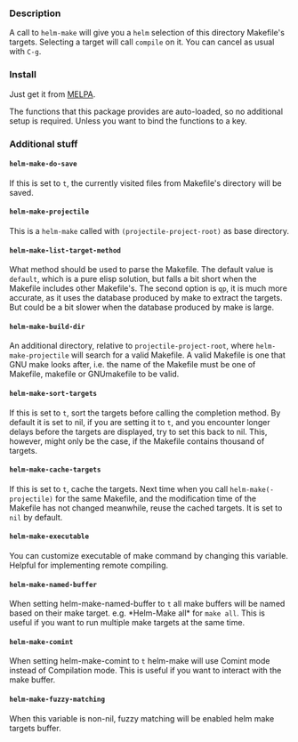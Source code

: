 ### Description

A call to `helm-make` will give you a `helm` selection of this directory
Makefile's targets. Selecting a target will call `compile` on it.
You can cancel as usual with `C-g`.

### Install

Just get it from [MELPA](http://melpa.org/).

The functions that this package provides are auto-loaded, so no
additional setup is required. Unless you want to bind the functions to
a key.

### Additional stuff

#### `helm-make-do-save`

If this is set to `t`, the currently visited files from Makefile's
directory will be saved.

#### `helm-make-projectile`

This is a `helm-make` called with `(projectile-project-root)` as base directory.

#### `helm-make-list-target-method`

What method should be used to parse the Makefile. The default value is
`default`, which is a pure elisp solution, but falls a bit short when the
Makefile includes other Makefile's. The second option is `qp`, it is much more
accurate, as it uses the database produced by make to extract the
targets. But could be a bit slower when the database produced by make is large.

#### `helm-make-build-dir`

An additional directory, relative to `projectile-project-root`, where
`helm-make-projectile` will search for a valid Makefile. A valid Makefile is
one that GNU make looks after, i.e. the name of the Makefile must be one of
Makefile, makefile or GNUmakefile to be valid.

#### `helm-make-sort-targets`

If this is set to `t`, sort the targets before calling the completion method.
By default it is set to nil, if you are setting it to `t`, and you encounter
longer delays before the targets are displayed, try to set this back to nil.
This, however, might only be the case, if the Makefile contains thousand of
targets.

#### `helm-make-cache-targets`

If this is set to `t`, cache the targets. Next time when you call
`helm-make(-projectile)` for the same Makefile, and the modification time of
the Makefile has not changed meanwhile, reuse the cached targets.
It is set to `nil` by default.

#### `helm-make-executable`

You can customize executable of make command by changing this variable. Helpful
for implementing remote compiling.

#### `helm-make-named-buffer`

When setting helm-make-named-buffer to `t` all make buffers will be named based
on their make target. e.g. \*Helm-Make all\* for `make all`. This is useful if
you want to run multiple make targets at the same time.

#### `helm-make-comint`

When setting helm-make-comint to `t` helm-make will use Comint mode instead of
Compilation mode. This is useful if you want to interact with the make buffer.

#### `helm-make-fuzzy-matching`

When this variable is non-nil, fuzzy matching will be enabled helm make
targets buffer.

